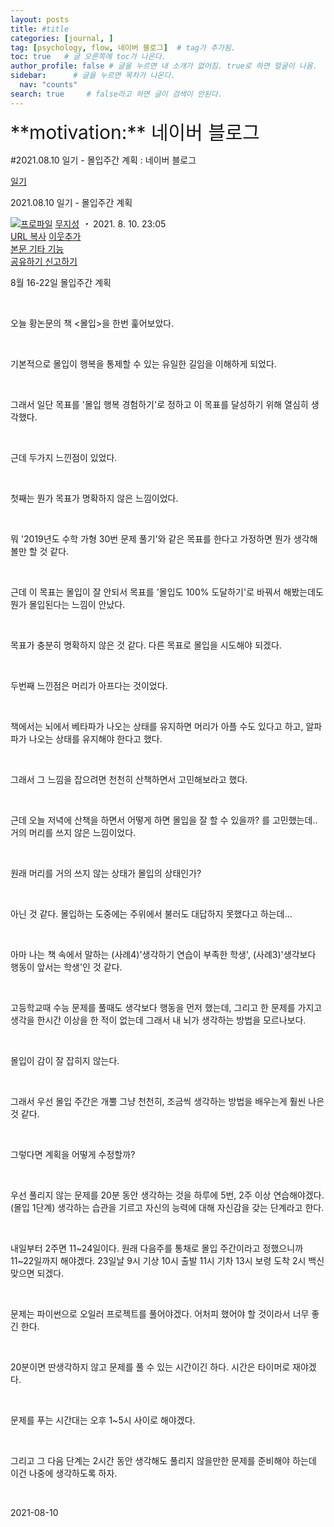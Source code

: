 ```yaml
---
layout: posts
title: #title
categories: [journal, ]
tag: [psychology, flow, 네이버 블로그]  # tag가 추가됨.
toc: true   # 글 오른쪽에 toc가 나온다.
author_profile: false # 글을 누르면 내 소개가 없어짐. true로 하면 얼굴이 나옴.
sidebar:      # 글을 누르면 목차가 나온다.
  nav: "counts" 
search: true     # false라고 하면 글이 검색이 안된다.
---
```


<div class="notice--info" markdown="1" style='font-size: 30px'>
**motivation:** 네이버 블로그 
</div>



#2021.08.10 일기 - 몰입주간 계획 : 네이버 블로그
<div class="wrap_rabbit pcol2 _param(1) _postViewArea222464866464" id="post-view222464866464">
<!-- Rabbit HTML --><div class="se-viewer se-theme-default" lang="ko-KR">
<!-- SE_DOC_HEADER_START -->
<div class="se-component se-documentTitle se-l-default" id="SE-ea71f560-5892-4d9d-8ab1-fd7e3a6e5d3a">
<div class="se-component-content">
<div class="se-section se-section-documentTitle se-l-default se-section-align-left">
<!-- -->
<div class="blog2_series">
<a class="pcol2" href="/PostList.naver?blogId=wys000112&amp;categoryNo=22&amp;from=postList&amp;parentCategoryNo=22" onclick="nclk_v2(this,'pst.category','','');">일기</a>
</div>
<div class="pcol1">
<!-- -->
<div class="se-module se-module-text se-title-text">
<p class="se-text-paragraph se-text-paragraph-align-" id="SE-b3b934d7-1a8a-49d3-bd63-95e5d17af9bb" style=""><span class="se-fs- se-ff-" id="SE-bae7b771-9b23-4159-a33f-26fe80a0273f" style=""><!-- -->2021.08.10 일기 - 몰입주간 계획<!-- --></span></p> </div>
<!-- -->
</div>
<div class="blog2_container">
<span class="writer">
<span class="area_profile"><a class="link" href="https://blog.naver.com/wys000112" onclick="nclk_v2(this,'pst.profile','','');" target="_top"><img alt="프로파일" class="img" src="https://blogpfthumb-phinf.pstatic.net/MjAyMjA1MjVfMTA0/MDAxNjUzNDcxMTU4NTkw.MKx5XZzKhkVnSwLw5O1NM-J45hdDNIrADB_V9VVQBOAg.OkL09v5VWJCO9xIBu4VTEzVASngUXGDvkf4D_exCZsEg.PNG.wys000112/%EB%AC%B4%EC%A7%80%EC%84%B1.png/%25EB%25AC%25B4%25EC%25A7%2580%25EC%2584%25B1.png?type=s1"/></a></span>
<span class="nick"><a class="link pcol2" href="https://blog.naver.com/wys000112" onclick="nclk_v2(this,'pst.username','','');" target="_top">무지성</a></span>
</span>
<i class="dot"> ・ </i>
<span class="se_publishDate pcol2">2021. 8. 10. 23:05</span>
</div>
<div class="blog2_post_function">
<a class="url pcol2 _setClipboard _returnFalse _se3copybtn _transPosition" href="#" id="copyBtn_222464866464" style="cursor:pointer;" title="https://blog.naver.com/wys000112/222464866464">URL 복사</a>
<a class="btn_buddy btn_addbuddy pcol2 _buddy_popup_btn _returnFalse" href="#" onclick="nclk_v2(this,'pst.addnei','','');"><i class="ico"></i> 이웃추가<i class="aline"></i></a>
<div class="overflow_menu">
<a area-expanded="false" area-haspopup="true" class="btn_overflow_menu _open_overflowmenu pcol2 _param(222464866464) _returnFalse" href="#" role="button"><span class="blind">본문 기타 기능</span></a>
<div area-hidden="true" class="lyr_overflow_menu" id="overflowmenu-222464866464">
<a class="naver-splugin btn_splugin share _title_share" data-canonical-url="https://blog.naver.com/wys000112/222464866464" data-likecontentsid="wys000112_222464866464" data-likeserviceid="BLOG" data-logdomain="https://proxy.blog.naver.com/spi/v1/api/shareLog" data-me-display="off" data-oninitialize="splugin_oninitialize(1);" data-option="{baseElement:'_title_spiButton', layerPosition:'outside-bottom', align:'right', marginLeft:0, marginTop:4}" data-style="unity" data-url="https://blog.naver.com/wys000112/222464866464" href="#" id="_title_spiButton" onclick="return false;">
                   공유하기
                <span class="ico_share _title_share_icon"></span>
</a>
<a class="_report _param(https://srp2.naver.com/report?svc=BLG&amp;exit=close&amp;ctype=AA01&amp;cwriterenc=RbTnz0NER6eevhfRrhvBCZytP625vG6Jyl4H5NsI%2B%2FY%3D&amp;ctitle=2021.08.10%20%EC%9D%BC%EA%B8%B0%20-%20%EB%AA%B0%EC%9E%85%EC%A3%BC%EA%B0%84%20%EA%B3%84%ED%9A%8D&amp;cwriter=wys0*****&amp;dark=disable&amp;memtype=Y&amp;env=pc&amp;cnickname=wys0*****&amp;vsvc=BLG&amp;cid=wys000112%40%4051896191%40%40mylog%40%40222464866464) _returnFalse" href="#">신고하기<span class="ico_report"></span></a>
</div>
</div>
<input alt="url" class="copyTargetUrl" style="display:none;" title="URL 복사" type="text" value="https://blog.naver.com/wys000112/222464866464"/>
</div>
<!-- -->
</div>
</div>
</div>
<!-- B2C 상품 -->
<!-- _BLOG_CONTENTS_HEADER_TAIL -->
<!-- SE_DOC_HEADER_END -->
<div class="se-main-container">
<div class="se-component se-text se-l-default" id="SE-2d4aead5-cc92-45e2-a0bf-bb52a6d735dd">
<div class="se-component-content">
<div class="se-section se-section-text se-l-default">
<div class="se-module se-module-text">
<!-- SE-TEXT { --><p class="se-text-paragraph se-text-paragraph-align-" id="SE-66887e45-d2d3-4e93-a787-c7ec60bbbd55" style=""><span class="se-fs- se-ff-" id="SE-480ba908-4d1c-4646-9058-b360a77bbd27" style="">8월 16-22일 몰입주간 계획</span></p><!-- } SE-TEXT --><!-- SE-TEXT { --><p class="se-text-paragraph se-text-paragraph-align-" id="SE-c4b41940-742c-4965-9173-ea3a928eba29" style=""><span class="se-fs- se-ff-" id="SE-c11a4208-8823-490b-a579-81d52190b7fc" style="">​</span></p><!-- } SE-TEXT --><!-- SE-TEXT { --><p class="se-text-paragraph se-text-paragraph-align-" id="SE-77f236b8-a3e3-4cc1-83c6-42005a0a667d" style=""><span class="se-fs- se-ff-" id="SE-f3fa66cf-9e59-4bbf-9e2f-f0056c5352ed" style="">오늘 황논문의 책 &lt;몰입&gt;을 한번 훑어보았다.</span></p><!-- } SE-TEXT --><!-- SE-TEXT { --><p class="se-text-paragraph se-text-paragraph-align-" id="SE-770d5713-ee11-4b7f-9798-ff1f1b4aacb5" style=""><span class="se-fs- se-ff-" id="SE-eae7d17e-4a27-4ab2-b51d-ffaff4c610de" style="">​</span></p><!-- } SE-TEXT --><!-- SE-TEXT { --><p class="se-text-paragraph se-text-paragraph-align-" id="SE-c2cede2b-9a4a-455d-b541-e227925812a0" style=""><span class="se-fs- se-ff-" id="SE-3ffba631-4088-4c89-9179-026a85ecb8ad" style="">기본적으로 몰입이 행복을 통제할 수 있는 유일한 길임을 이해하게 되었다.</span></p><!-- } SE-TEXT --><!-- SE-TEXT { --><p class="se-text-paragraph se-text-paragraph-align-" id="SE-794c87db-d7c4-4777-bb84-fc03cd6e91c2" style=""><span class="se-fs- se-ff-" id="SE-07538a26-4887-4780-8bc3-a919dabeb1a9" style="">​</span></p><!-- } SE-TEXT --><!-- SE-TEXT { --><p class="se-text-paragraph se-text-paragraph-align-" id="SE-023f09e4-f49f-4ae2-bfc3-f941d0691ca4" style=""><span class="se-fs- se-ff-" id="SE-d63fff8b-41ae-4b29-a420-ccbe0cbe3b02" style="">그래서 일단 목표를 '몰입 행복 경험하기'로 정하고 이 목표를 달성하기 위해 열심히 생각했다.</span></p><!-- } SE-TEXT --><!-- SE-TEXT { --><p class="se-text-paragraph se-text-paragraph-align-" id="SE-0f3e46cb-d942-499b-b61d-cf96b64b963d" style=""><span class="se-fs- se-ff-" id="SE-7d27ac66-ba5b-497a-87f8-c9e01e21ff2e" style="">​</span></p><!-- } SE-TEXT --><!-- SE-TEXT { --><p class="se-text-paragraph se-text-paragraph-align-" id="SE-043db842-9388-4cd7-92b1-1bc9f60fb4c7" style=""><span class="se-fs- se-ff-" id="SE-b8f54a7a-5e8b-4eb2-8b11-df56542263c1" style="">근데 두가지 느낀점이 있었다.</span></p><!-- } SE-TEXT --><!-- SE-TEXT { --><p class="se-text-paragraph se-text-paragraph-align-" id="SE-224f6ada-79e2-4dbd-803d-125af2c71e80" style=""><span class="se-fs- se-ff-" id="SE-cbb37036-4c17-4e41-a4c7-47e5757c73c3" style="">​</span></p><!-- } SE-TEXT --><!-- SE-TEXT { --><p class="se-text-paragraph se-text-paragraph-align-" id="SE-10633912-9bec-41b5-bb40-6a762a1d69ea" style=""><span class="se-fs- se-ff-" id="SE-03b701ba-c327-4228-9656-92a8034f82f4" style="">첫째는 뭔가 목표가 명확하지 않은 느낌이었다.</span></p><!-- } SE-TEXT --><!-- SE-TEXT { --><p class="se-text-paragraph se-text-paragraph-align-" id="SE-e4e580e2-324d-4f36-aadd-c15347405b9b" style=""><span class="se-fs- se-ff-" id="SE-eda43358-917d-4005-8b17-7f1e753a576a" style="">​</span></p><!-- } SE-TEXT --><!-- SE-TEXT { --><p class="se-text-paragraph se-text-paragraph-align-" id="SE-1d153b3a-07a2-40e9-8e68-d31f16f9f356" style=""><span class="se-fs- se-ff-" id="SE-735f0c4f-e645-4b3b-a75d-b14df85e19f6" style="">뭐 '2019년도 수학 가형 30번 문제 풀기'와 같은 목표를 한다고 가정하면 뭔가 생각해볼만 할 것 같다.</span></p><!-- } SE-TEXT --><!-- SE-TEXT { --><p class="se-text-paragraph se-text-paragraph-align-" id="SE-b0d53240-a68f-4ff4-8d0e-2f2919d4d8ca" style=""><span class="se-fs- se-ff-" id="SE-8aab23e4-5169-4985-a989-91b5d047dc37" style="">​</span></p><!-- } SE-TEXT --><!-- SE-TEXT { --><p class="se-text-paragraph se-text-paragraph-align-" id="SE-bfadfc1a-38ce-465b-a658-dace639cab3e" style=""><span class="se-fs- se-ff-" id="SE-b5b61d15-7000-4fff-85b7-4e2bbd9110b4" style="">근데 이 목표는 몰입이 잘 안되서 목표를 '몰입도 100% 도달하기'로 바꿔서 해봤는데도 뭔가 몰입된다는 느낌이 안났다.</span></p><!-- } SE-TEXT --><!-- SE-TEXT { --><p class="se-text-paragraph se-text-paragraph-align-" id="SE-e7b521df-a931-4127-bb79-01af17f546f7" style=""><span class="se-fs- se-ff-" id="SE-6871803d-652c-4f73-8ed8-b6ca09312210" style="">​</span></p><!-- } SE-TEXT --><!-- SE-TEXT { --><p class="se-text-paragraph se-text-paragraph-align-" id="SE-3c5f79e2-941f-44b2-bad0-d4c9ea8446bf" style=""><span class="se-fs- se-ff-" id="SE-00632ed4-65c0-4cc5-b393-93044bd21158" style="">목표가 충분히 명확하지 않은 것 같다. 다른 목표로 몰입을 시도해야 되겠다.</span></p><!-- } SE-TEXT --><!-- SE-TEXT { --><p class="se-text-paragraph se-text-paragraph-align-" id="SE-332ff1ff-8c4e-448f-a9e1-ed66444a44af" style=""><span class="se-fs- se-ff-" id="SE-76ac6702-de8d-4347-a095-da11d7789be2" style="">​</span></p><!-- } SE-TEXT --><!-- SE-TEXT { --><p class="se-text-paragraph se-text-paragraph-align-" id="SE-2ec4c0a5-4730-40f1-966c-c3983208ffe4" style=""><span class="se-fs- se-ff-" id="SE-e8055aa6-263a-4aa6-992d-4a718f77cdc4" style="">두번째 느낀점은 머리가 아프다는 것이었다.</span></p><!-- } SE-TEXT --><!-- SE-TEXT { --><p class="se-text-paragraph se-text-paragraph-align-" id="SE-9e07de32-87d7-4655-bd2f-8c909383365d" style=""><span class="se-fs- se-ff-" id="SE-7bf6a24e-e439-4ab3-a4f0-e2d7a15c6182" style="">​</span></p><!-- } SE-TEXT --><!-- SE-TEXT { --><p class="se-text-paragraph se-text-paragraph-align-" id="SE-09e181b7-392a-4d3f-a0f7-b13b4474c7d5" style=""><span class="se-fs- se-ff-" id="SE-30f6ba9a-ef90-4bff-9316-e2c95aaede9c" style="">책에서는 뇌에서 베타파가 나오는 상태를 유지하면 머리가 아플 수도 있다고 하고, 알파파가 나오는 상태를 유지해야 한다고 했다.</span></p><!-- } SE-TEXT --><!-- SE-TEXT { --><p class="se-text-paragraph se-text-paragraph-align-" id="SE-b69ecb48-82b4-4303-8e99-4c1f79d75b2f" style=""><span class="se-fs- se-ff-" id="SE-3b83979f-5e0f-482f-be98-2f9da864868b" style="">​</span></p><!-- } SE-TEXT --><!-- SE-TEXT { --><p class="se-text-paragraph se-text-paragraph-align-" id="SE-26d8366a-842c-4345-af74-a3510be5c0c5" style=""><span class="se-fs- se-ff-" id="SE-406a0ae8-81c8-4bb4-93a7-3066b693dc87" style="">그래서 그 느낌을 잡으려면 천천히 산책하면서 고민해보라고 했다.</span></p><!-- } SE-TEXT --><!-- SE-TEXT { --><p class="se-text-paragraph se-text-paragraph-align-" id="SE-0bb8c19e-4880-4e17-890b-d66189668200" style=""><span class="se-fs- se-ff-" id="SE-60709179-380a-4b53-a658-52622aa95385" style="">​</span></p><!-- } SE-TEXT --><!-- SE-TEXT { --><p class="se-text-paragraph se-text-paragraph-align-" id="SE-1bd158a4-2e7f-4999-9b00-7f72cd61a9ac" style=""><span class="se-fs- se-ff-" id="SE-843031ea-ae84-419d-999b-d3e01b24b09b" style="">근데 오늘 저녁에 산책을 하면서 어떻게 하면 몰입을 잘 할 수 있을까? 를 고민했는데..거의 머리를 쓰지 않은 느낌이었다.</span></p><!-- } SE-TEXT --><!-- SE-TEXT { --><p class="se-text-paragraph se-text-paragraph-align-" id="SE-b4095836-09c3-4ebf-b192-34040bd96435" style=""><span class="se-fs- se-ff-" id="SE-ff92f601-5ca0-4d93-864b-9641d34ae1d0" style="">​</span></p><!-- } SE-TEXT --><!-- SE-TEXT { --><p class="se-text-paragraph se-text-paragraph-align-" id="SE-a1e4a1bf-42f0-4762-94e5-d1f9b063635a" style=""><span class="se-fs- se-ff-" id="SE-e7bc739e-35af-4327-b7cd-5eb0fdc3e88a" style="">원래 머리를 거의 쓰지 않는 상태가 몰입의 상태인가?</span></p><!-- } SE-TEXT --><!-- SE-TEXT { --><p class="se-text-paragraph se-text-paragraph-align-" id="SE-2d679a29-c85f-4fab-b999-498760e2059a" style=""><span class="se-fs- se-ff-" id="SE-26fb6f2a-da52-4472-b148-a7c292817cd3" style="">​</span></p><!-- } SE-TEXT --><!-- SE-TEXT { --><p class="se-text-paragraph se-text-paragraph-align-" id="SE-146c5bed-7827-49c5-9b56-9374a99d93c8" style=""><span class="se-fs- se-ff-" id="SE-e68ee7e8-d4ca-4419-bd4f-ad6393c1856c" style="">아닌 것 같다. 몰입하는 도중에는 주위에서 불러도 대답하지 못했다고 하는데...</span></p><!-- } SE-TEXT --><!-- SE-TEXT { --><p class="se-text-paragraph se-text-paragraph-align-" id="SE-7563636f-db8e-4e8b-8749-2578d00532e6" style=""><span class="se-fs- se-ff-" id="SE-9b1df5ae-ae91-4ef3-992f-93c24ec29d3c" style="">​</span></p><!-- } SE-TEXT --><!-- SE-TEXT { --><p class="se-text-paragraph se-text-paragraph-align-" id="SE-e9f71614-399b-4a9b-880d-a207b44c5386" style=""><span class="se-fs- se-ff-" id="SE-af857306-707c-4fd4-9cec-f1c45b2cb4a3" style="">아마 나는 책 속에서 말하는 (사례4)'생각하기 연습이 부족한 학생', (사례3)'생각보다 행동이 앞서는 학생'인 것 같다.</span></p><!-- } SE-TEXT --><!-- SE-TEXT { --><p class="se-text-paragraph se-text-paragraph-align-" id="SE-d5761c06-98f6-49b9-8ee5-3c064d0d8fb5" style=""><span class="se-fs- se-ff-" id="SE-9fa3f777-4634-4edd-bc86-33b5ec9b1147" style="">​</span></p><!-- } SE-TEXT --><!-- SE-TEXT { --><p class="se-text-paragraph se-text-paragraph-align-" id="SE-b2bfc9f2-ffae-4ddc-b45b-82045ada9680" style=""><span class="se-fs- se-ff-" id="SE-71f2a3ad-b7b3-4c75-ab88-dcdb26388696" style="">고등학교때 수능 문제를 풀때도 생각보다 행동을 먼저 했는데, 그리고 한 문제를 가지고 생각을 한시간 이상을 한 적이 없는데 그래서 내 뇌가 생각하는 방법을 모르나보다.</span></p><!-- } SE-TEXT --><!-- SE-TEXT { --><p class="se-text-paragraph se-text-paragraph-align-" id="SE-534000e0-528b-401f-bc07-565d55a347ff" style=""><span class="se-fs- se-ff-" id="SE-471f2812-6cd8-4fdd-8b7b-afe00f6ec45a" style="">​</span></p><!-- } SE-TEXT --><!-- SE-TEXT { --><p class="se-text-paragraph se-text-paragraph-align-" id="SE-3a553ecc-9f37-4342-9554-eab8ac012dc3" style=""><span class="se-fs- se-ff-" id="SE-1c55748c-3837-4222-b996-23bc5a3d72b9" style="">몰입이 감이 잘 잡히지 않는다.</span></p><!-- } SE-TEXT --><!-- SE-TEXT { --><p class="se-text-paragraph se-text-paragraph-align-" id="SE-e5a9b048-6f2f-4ec4-95a9-067528b5f1a0" style=""><span class="se-fs- se-ff-" id="SE-9fbc70e8-7589-4545-82c8-0788f6b7b77f" style="">​</span></p><!-- } SE-TEXT --><!-- SE-TEXT { --><p class="se-text-paragraph se-text-paragraph-align-" id="SE-5d5cdba7-dc69-4fd2-972f-81ee6039c360" style=""><span class="se-fs- se-ff-" id="SE-b30e2147-c354-49d1-97a2-b09ea55713cf" style="">그래서 우선 몰입 주간은 개뿔 그냥 천천히, 조금씩 생각하는 방법을 배우는게 훨씬 나은 것 같다.</span></p><!-- } SE-TEXT --><!-- SE-TEXT { --><p class="se-text-paragraph se-text-paragraph-align-" id="SE-61f99f23-b114-4bd3-84fe-74c278854614" style=""><span class="se-fs- se-ff-" id="SE-7567e3cd-b5d1-4702-89cf-758e8d07f88c" style="">​</span></p><!-- } SE-TEXT --><!-- SE-TEXT { --><p class="se-text-paragraph se-text-paragraph-align-" id="SE-f0771642-b22a-4467-bcf2-e84837a82008" style=""><span class="se-fs- se-ff-" id="SE-f0d1e5f3-990d-4936-87f0-d5d07901847b" style="">그렇다면 계획을 어떻게 수정할까?</span></p><!-- } SE-TEXT --><!-- SE-TEXT { --><p class="se-text-paragraph se-text-paragraph-align-" id="SE-3bb1bb38-d555-45d5-bc8c-836c582f2327" style=""><span class="se-fs- se-ff-" id="SE-5839ef2f-c075-4f55-8327-96db7c394b44" style="">​</span></p><!-- } SE-TEXT --><!-- SE-TEXT { --><p class="se-text-paragraph se-text-paragraph-align-" id="SE-ca1df8ff-6d28-4717-a4d4-66634ea433bf" style=""><span class="se-fs- se-ff-" id="SE-cce550ee-13a1-4905-85bd-f4877511e5b8" style="">우선 풀리지 않는 문제를 20분 동안 생각하는 것을 하루에 5번, 2주 이상 연습해야겠다.(몰입 1단계) 생각하는 습관을 기르고 자신의 능력에 대해 자신감을 갖는 단계라고 한다.</span></p><!-- } SE-TEXT --><!-- SE-TEXT { --><p class="se-text-paragraph se-text-paragraph-align-" id="SE-15577e1c-69c5-45f1-ad95-9d1e4cb8035c" style=""><span class="se-fs- se-ff-" id="SE-40163046-c5f8-4844-83de-2e6742bfb8ef" style="">​</span></p><!-- } SE-TEXT --><!-- SE-TEXT { --><p class="se-text-paragraph se-text-paragraph-align-" id="SE-1f33e0e4-ad1b-45b1-8abd-4df85dee35be" style=""><span class="se-fs- se-ff-" id="SE-3fa6cdf3-53af-4fbc-a956-a3e6162a13ba" style="">내일부터 2주면 11~24일이다. 원래 다음주를 통채로 몰입 주간이라고 정했으니까 11~22일까지 해야겠다. 23일날 9시 기상 10시 출발 11시 기차 13시 보령 도착 2시 백신 맞으면 되겠다.</span></p><!-- } SE-TEXT --><!-- SE-TEXT { --><p class="se-text-paragraph se-text-paragraph-align-" id="SE-cfb0d2ad-14cb-43dd-900a-011f7d71346c" style=""><span class="se-fs- se-ff-" id="SE-236615f8-2f94-4bee-a80d-eb0cf665b160" style="">​</span></p><!-- } SE-TEXT --><!-- SE-TEXT { --><p class="se-text-paragraph se-text-paragraph-align-" id="SE-461aaa2b-52b7-4b23-bfff-3af4af0ff665" style=""><span class="se-fs- se-ff-" id="SE-f217b6a8-2f60-4113-bda5-d0b7dfb85cb9" style="">문제는 파이썬으로 오일러 프로젝트를 풀어야겠다. 어처피 했어야 할 것이라서 너무 좋긴 한다.</span></p><!-- } SE-TEXT --><!-- SE-TEXT { --><p class="se-text-paragraph se-text-paragraph-align-" id="SE-d0de6547-1a0d-404c-a977-25de77f5d186" style=""><span class="se-fs- se-ff-" id="SE-68d77127-e9e9-4e65-af2b-985abe9d4d28" style="">​</span></p><!-- } SE-TEXT --><!-- SE-TEXT { --><p class="se-text-paragraph se-text-paragraph-align-" id="SE-0c05fcd5-a41d-4608-acf4-7e974387fc89" style=""><span class="se-fs- se-ff-" id="SE-8cc97050-f9a2-4c8e-8fc3-3cb1e820a438" style="">20분이면 딴생각하지 않고 문제를 풀 수 있는 시간이긴 하다. 시간은 타이머로 재야겠다.</span></p><!-- } SE-TEXT --><!-- SE-TEXT { --><p class="se-text-paragraph se-text-paragraph-align-" id="SE-579b6319-e12d-4a27-87f3-ef3215eb9d05" style=""><span class="se-fs- se-ff-" id="SE-3edad89b-1d64-4952-9e2d-21a0d7d03d7e" style="">​</span></p><!-- } SE-TEXT --><!-- SE-TEXT { --><p class="se-text-paragraph se-text-paragraph-align-" id="SE-0a3db487-e3f8-45af-8382-3bf8a7d69c26" style=""><span class="se-fs- se-ff-" id="SE-0ce12ec3-e90b-44f5-8c96-cfde8b6e9f89" style="">문제를 푸는 시간대는 오후 1~5시 사이로 해야겠다.</span></p><!-- } SE-TEXT --><!-- SE-TEXT { --><p class="se-text-paragraph se-text-paragraph-align-" id="SE-b35ac341-947f-44e3-87ab-bf590a4fdd74" style=""><span class="se-fs- se-ff-" id="SE-55384386-0cda-452c-aadd-e8528118c0f3" style="">​</span></p><!-- } SE-TEXT --><!-- SE-TEXT { --><p class="se-text-paragraph se-text-paragraph-align-" id="SE-3f96799b-4842-463d-8896-fa6a793e1529" style=""><span class="se-fs- se-ff-" id="SE-e5a2d5dc-0347-495f-91d5-8505f861d219" style="">그리고 그 다음 단계는 2시간 동안 생각해도 풀리지 않을만한 문제를 준비해야 하는데 이건 나중에 생각하도록 하자.</span></p><!-- } SE-TEXT --><!-- SE-TEXT { --><p class="se-text-paragraph se-text-paragraph-align-" id="SE-164e6c5f-39a8-47eb-8271-83c380cab793" style=""><span class="se-fs- se-ff-" id="SE-56d440fd-09ec-4deb-ad0e-41235d90637b" style="">​</span></p><!-- } SE-TEXT --><!-- SE-TEXT { --><p class="se-text-paragraph se-text-paragraph-align-" id="SE-66b56598-4098-4119-908d-5b942a44e79a" style=""><span class="se-fs- se-ff-" id="SE-34c3eec9-df31-4fa6-a943-316f4f9c7098" style="">2021-08-10</span></p><!-- } SE-TEXT -->
</div>
</div>
</div>
</div> </div>
</div>
</div>
